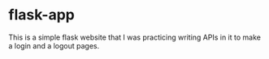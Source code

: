 # flask-app
This is a simple flask website that I was practicing writing APIs in it to make a login and a logout pages.
